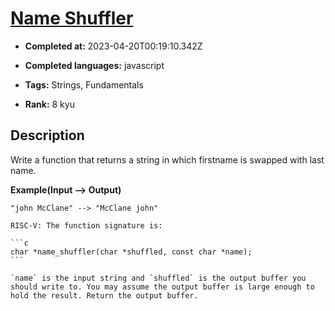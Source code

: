 # [Name Shuffler](https://www.codewars.com/kata/559ac78160f0be07c200005a)

- **Completed at:** 2023-04-20T00:19:10.342Z

- **Completed languages:** javascript

- **Tags:** Strings, Fundamentals

- **Rank:** 8 kyu

## Description

Write a function that returns a string in which firstname is swapped with last name.

**Example(Input --> Output)**

```
"john McClane" --> "McClane john"
```

~~~if:riscv
RISC-V: The function signature is:

```c
char *name_shuffler(char *shuffled, const char *name);
```

`name` is the input string and `shuffled` is the output buffer you should write to. You may assume the output buffer is large enough to hold the result. Return the output buffer.
~~~
